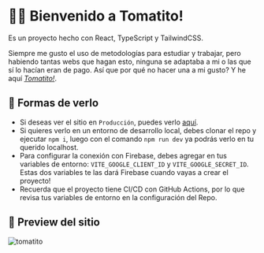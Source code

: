# 👋🏻 Bienvenido a Tomatito!

Es un proyecto hecho con React, TypeScript y TailwindCSS.

Siempre me gusto el uso de metodologías para estudiar y trabajar, pero habiendo tantas webs que hagan esto, ninguna se adaptaba a mi o las que sí lo hacían eran de pago. Así que por qué no hacer una a mi gusto? Y he aquí [<em>Tomatito!</em>](https://tomatito.vercel.app/).


## 🔎 Formas de verlo

- Si deseas ver el sitio en `Producción`, puedes verlo [aquí](https://tomatito.vercel.app/).
- Si quieres verlo en un entorno de desarrollo local, debes clonar el repo y ejecutar `npm i`, luego con el comando `npm run dev` ya podrás verlo en tu querido localhost.
- Para configurar la conexión con Firebase, debes agregar en tus variables de entorno: `VITE_GOOGLE_CLIENT_ID` y `VITE_GOOGLE_SECRET_ID`. Estas dos variables te las dará Firebase cuando vayas a crear el proyecto!
- Recuerda que el proyecto tiene CI/CD con GitHub Actions, por lo que revisa tus variables de entorno en la configuración del Repo.


## 📸 Preview del sitio
![tomatito](https://user-images.githubusercontent.com/55862658/158268876-76b55e97-5d3b-4b69-a977-cfb90170df9b.jpg)
